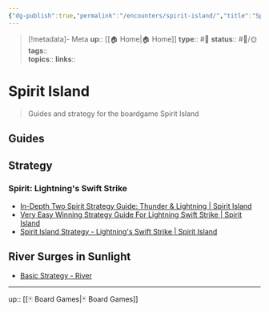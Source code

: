```yaml
---
{"dg-publish":true,"permalink":"/encounters/spirit-island/","title":"Spirit Island"}
---
```


> [!metadata]- Meta
> **up**:: [[🏠 Home\|🏠 Home]]
> **type**:: #📝 
> **status**:: #📝/🌞
> **tags**::  
> **topics**:: 
> **links**::


# Spirit Island

> Guides and strategy for the boardgame Spirit Island 

## Guides


## Strategy

### Spirit: Lightning's Swift Strike
- [In-Depth Two Spirit Strategy Guide: Thunder & Lightning | Spirit Island](https://boardgamegeek.com/thread/2288805/depth-two-spirit-strategy-guide-thunder-lightning)
- [Very Easy Winning Strategy Guide For Lightning Swift Strike | Spirit Island](https://boardgamegeek.com/thread/2681272/very-easy-winning-strategy-guide-lightning-swift-s)
- [Spirit Island Strategy - Lightning's Swift Strike | Spirit Island](https://boardgamegeek.com/thread/2099442/spirit-island-strategy-lightnings-swift-strike)


## River Surges in Sunlight

- [Basic Strategy - River](https://youtu.be/IW3LV-fp16g)
---
up:: [[🃏 Board Games\|🃏 Board Games]]







